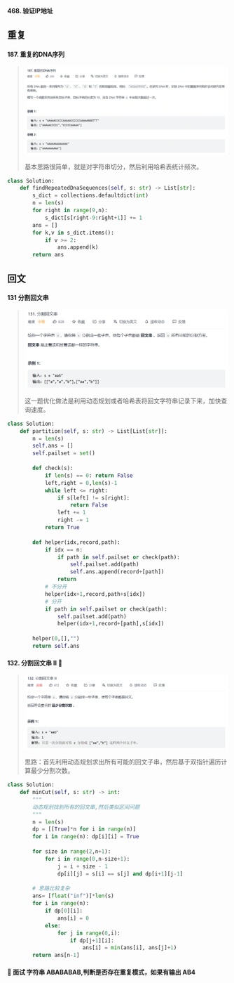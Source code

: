 #### 468. 验证IP地址



## 重复

#### 187. 重复的DNA序列

>   ![image-20210917112526706](images/image-20210917112526706.png)
>
>   基本思路很简单，就是对字符串切分，然后利用哈希表统计频次。

```python
class Solution:
    def findRepeatedDnaSequences(self, s: str) -> List[str]:
        s_dict = collections.defaultdict(int)
        n = len(s)
        for right in range(9,n):
            s_dict[s[right-9:right+1]] += 1
        ans = []
        for k,v in s_dict.items():
            if v >= 2:
                ans.append(k)
        return ans
```



## 回文

#### 131 分割回文串

>   ![image-20210910092406756](images/image-20210910092406756.png)
>
>   这一题优化做法是利用动态规划或者哈希表将回文字符串记录下来，加快查询速度。

```python
class Solution:
    def partition(self, s: str) -> List[List[str]]:
        n = len(s)
        self.ans = []
        self.pailset = set()

        def check(s):
            if len(s) == 0: return False
            left,right = 0,len(s)-1
            while left <= right:
                if s[left] != s[right]:
                    return False
                left += 1
                right -= 1
            return True

        def helper(idx,record,path):
            if idx == n:
                if path in self.pailset or check(path):
                    self.pailset.add(path)
                    self.ans.append(record+[path])
                return
            # 不分开
            helper(idx+1,record,path+s[idx])
            # 分开
            if path in self.pailset or check(path):
                self.pailset.add(path)
                helper(idx+1,record+[path],s[idx])
    
        helper(0,[],"")
        return self.ans
```



#### 132. 分割回文串 II 🍉

>   ![image-20210910104835625](images/image-20210910104835625.png)
>
>   思路：首先利用动态规划求出所有可能的回文子串，然后基于双指针遍历计算最少分割次数。

```python
class Solution:
    def minCut(self, s: str) -> int:
        """
        动态规划找到所有的回文串,然后类似区间问题
        """
        n = len(s)
        dp = [[True]*n for i in range(n)]
        for i in range(n): dp[i][i] = True

        for size in range(2,n+1):
            for i in range(0,n-size+1):
                j = i + size - 1
                dp[i][j] = s[i] == s[j] and dp[i+1][j-1]
        
        # 思路比较复杂
        ans= [float("inf")]*len(s)
        for i in range(n):
            if dp[0][i]:
                ans[i] = 0
            else:
                for j in range(0,i):
                    if dp[j+1][i]: 
                        ans[i] = min(ans[i], ans[j]+1)
        return ans[n-1]
```



#### 🚀 面试 字符串 ABABABAB,判断是否存在重复模式，如果有输出 AB4

